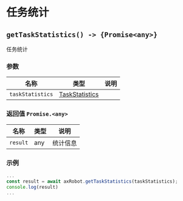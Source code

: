 ﻿# 任务统计

## `getTaskStatistics() -> {Promise<any>}`

任务统计

### 参数

| 名称         | 类型   | 说明               |
| ------------ | ------ | ------------------ |
| `taskStatistics` | [TaskStatistics](../../Define/Define-TaskStatistics) |  |

### 返回值 `Promise.<any>`

| 名称      | 类型 | 说明     |
| --------- | ---- | -------- |
| `result` | any  | 统计信息 |

### 示例

```typescript
...
const result = await axRobot.getTaskStatistics(taskStatistics);
console.log(result)
...
```
